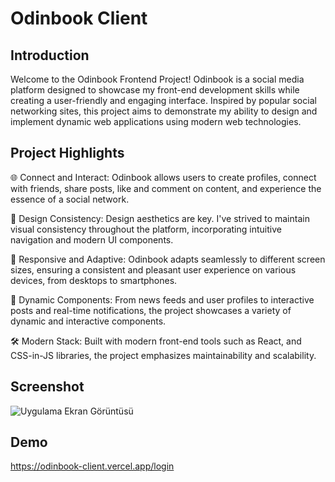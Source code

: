 
# Odinbook Client




## Introduction

Welcome to the Odinbook Frontend Project! Odinbook is a social media platform designed to showcase my front-end development skills while creating a user-friendly and engaging interface. Inspired by popular social networking sites, this project aims to demonstrate my ability to design and implement dynamic web applications using modern web technologies.



  
## Project Highlights


🌐 Connect and Interact: Odinbook allows users to create profiles, connect with friends, share posts, like and comment on content, and experience the essence of a social network.

🎨 Design Consistency: Design aesthetics are key. I've strived to maintain visual consistency throughout the platform, incorporating intuitive navigation and modern UI components.

📱 Responsive and Adaptive: Odinbook adapts seamlessly to different screen sizes, ensuring a consistent and pleasant user experience on various devices, from desktops to smartphones.

🚀 Dynamic Components: From news feeds and user profiles to interactive posts and real-time notifications, the project showcases a variety of dynamic and interactive components.

🛠️ Modern Stack: Built with modern front-end tools such as React, and CSS-in-JS libraries, the project emphasizes maintainability and scalability.

  
## Screenshot

![Uygulama Ekran Görüntüsü](https://www.linkpicture.com/q/Odinbook.webp)

  
## Demo

https://odinbook-client.vercel.app/login

  